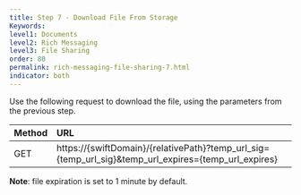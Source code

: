 ```yaml
---
title: Step 7 - Download File From Storage
Keywords:
level1: Documents
level2: Rich Messaging
level3: File Sharing
order: 80
permalink: rich-messaging-file-sharing-7.html
indicator: both
---
```


Use the following request to download the file, using the parameters from the previous step.

| Method | URL |
| :--- | :--- |
| GET | https://{swiftDomain}/{relativePath}?temp_url_sig={temp_url_sig}&temp_url_expires={temp_url_expires} |

**Note**: file expiration is set to 1 minute by default.
